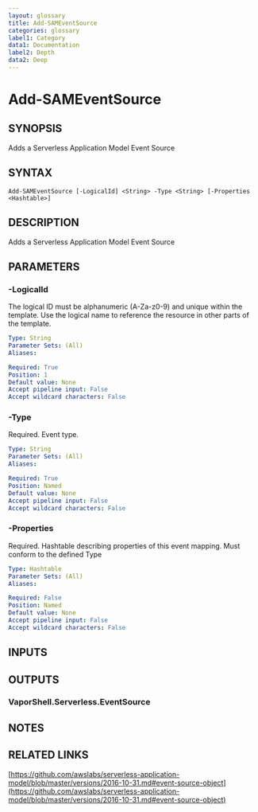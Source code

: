 ```yaml
---
layout: glossary
title: Add-SAMEventSource
categories: glossary
label1: Category
data1: Documentation
label2: Depth
data2: Deep
---
```


# Add-SAMEventSource

## SYNOPSIS
Adds a Serverless Application Model Event Source

## SYNTAX

```
Add-SAMEventSource [-LogicalId] <String> -Type <String> [-Properties <Hashtable>]
```

## DESCRIPTION
Adds a Serverless Application Model Event Source

## PARAMETERS

### -LogicalId
The logical ID must be alphanumeric (A-Za-z0-9) and unique within the template.
Use the logical name to reference the resource in other parts of the template.

```yaml
Type: String
Parameter Sets: (All)
Aliases: 

Required: True
Position: 1
Default value: None
Accept pipeline input: False
Accept wildcard characters: False
```

### -Type
Required.
Event type.

```yaml
Type: String
Parameter Sets: (All)
Aliases: 

Required: True
Position: Named
Default value: None
Accept pipeline input: False
Accept wildcard characters: False
```

### -Properties
Required.
Hashtable describing properties of this event mapping.
Must conform to the defined Type

```yaml
Type: Hashtable
Parameter Sets: (All)
Aliases: 

Required: False
Position: Named
Default value: None
Accept pipeline input: False
Accept wildcard characters: False
```

## INPUTS

## OUTPUTS

### VaporShell.Serverless.EventSource

## NOTES

## RELATED LINKS

[https://github.com/awslabs/serverless-application-model/blob/master/versions/2016-10-31.md#event-source-object](https://github.com/awslabs/serverless-application-model/blob/master/versions/2016-10-31.md#event-source-object)

